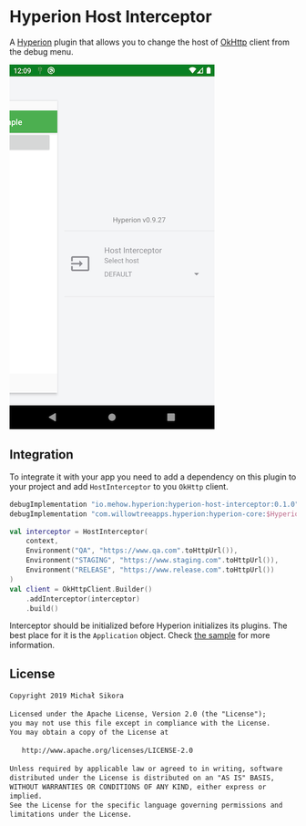 # Hyperion Host Interceptor

A [Hyperion](https://github.com/willowtreeapps/Hyperion-Android) plugin that allows you to change the host of [OkHttp](https://square.github.io/okhttp) client from the debug menu.

![](images/screenshot-sample.png)

## Integration

To integrate it with your app you need to add a dependency on this plugin to your project and add `HostInterceptor` to you `OkHttp` client.

```groovy
debugImplementation "io.mehow.hyperion:hyperion-host-interceptor:0.1.0"
debugImplementation "com.willowtreeapps.hyperion:hyperion-core:$HyperionCurrentVersion"
```

```kotlin
val interceptor = HostInterceptor(
    context,
    Environment("QA", "https://www.qa.com".toHttpUrl()),
    Environment("STAGING", "https://www.staging.com".toHttpUrl()),
    Environment("RELEASE", "https://www.release.com".toHttpUrl())
)
val client = OkHttpClient.Builder()
    .addInterceptor(interceptor)
    .build()
```

Interceptor should be initialized before Hyperion initializes its plugins. The best place for it is the `Application` object. Check [the sample](sample/) for more information.

## License

    Copyright 2019 Michał Sikora

    Licensed under the Apache License, Version 2.0 (the "License");
    you may not use this file except in compliance with the License.
    You may obtain a copy of the License at

       http://www.apache.org/licenses/LICENSE-2.0

    Unless required by applicable law or agreed to in writing, software
    distributed under the License is distributed on an "AS IS" BASIS,
    WITHOUT WARRANTIES OR CONDITIONS OF ANY KIND, either express or implied.
    See the License for the specific language governing permissions and
    limitations under the License.
